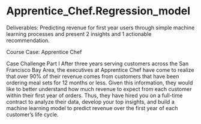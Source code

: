 # Apprentice_Chef.Regression_model
Deliverables: Predicting revenue for first year users through simple machine learning processes and present 2 insights
and 1 actionable recommendation. 

Course Case: Apprentice Chef

Case Challenge Part I
After three years serving customers across the San Francisco Bay Area, the executives at
Apprentice Chef have come to realize that over 90% of their revenue comes from customers
that have been ordering meal sets for 12 months or less. Given this information, they would like
to better understand how much revenue to expect from each customer within their first year of
orders. Thus, they have hired you on a full-time contract to analyze their data, develop your top
insights, and build a machine learning model to predict revenue over the first year of each
customer’s life cycle.

